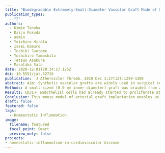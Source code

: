 ```yaml
---
title: "Biodegradable Extremely-Small-Diameter Vascular Graft Made of Silk Fibroin can be Implanted in Mice"
publication_types:
  - "2"
authors:
  - Kimie Tanaka
  - Daiju Fukuda
  - admin
  - Yoichiro Hirata
  - Issei Komuro
  - Toshiki Saotome
  - Yoshihiro Yamashita
  - Tetsuo Asakura
  - Masataka Sata
date: 2020-12-01T20:34:17.125Z
doi: 10.5551/jat.52720
publication:  J Atheroscler Thromb. 2020 Dec 1;27(12):1299-1309
abstract: Aim: Synthetic vascular grafts are widely used in surgical revascularization, mainly for medium- to large-sized vessels. However, synthetic grafts smaller than 6 mm in diameter are associated with a high incidence of thrombosis. In this study, we evaluated silk fibroin, a major protein of silk, with high biocompatibility and biodegradability, as a useful material for extremely-small-diameter vascular grafts.
Methods: A small-sized (0.9 mm inner diameter) graft was braided from a silk fibroin thread. The right carotid arteries of 8- to 14-week-old male C57BL/6 mice were cut at the midpoint, and fibroin grafts (5- to 7-mm in length) were transplanted using a cuff technique with polyimide cuffs. The grafts were harvested at different time points and analyzed histologically.
Results: CD31＋ endothelial cells had already started to proliferate at 2 weeks after implantation. At 4 weeks, neointima had formed with α-smooth muscle actin+ cells, and the luminal surface was covered with CD31＋endothelial cells. Mac3＋ macrophages were accumulated in the grafts. Graft patency was confirmed at up to 6 months after implantation.
Conclusion: This mouse model of arterial graft implantation enables us to analyze the remodeling process and biocompatibility of extremely-small-diameter vascular grafts. Biodegradable silk fibroin might be applicable for further researches using genetically modified mice.
draft: false
featured: false
tags: 
  - Homeostatic Inflammation
image:
  filename: featured
  focal_point: Smart
  preview_only: false
projects: 
- homeostatic-inflammation-in-cardiovascular-disease
---
```


